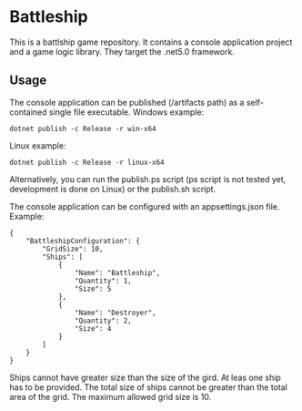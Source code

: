 # Battleship

This is a battlship game repository. It contains a console application project and a game logic library. They target the .net5.0 framework.

## Usage

The console application can be published (/artifacts path) as a self-contained single file executable.
Windows example:
```
dotnet publish -c Release -r win-x64
```
Linux example:
```
dotnet publish -c Release -r linux-x64
```
Alternatively, you can run the publish.ps script (ps script is not tested yet, development is done on Linux) or the publish.sh script.

The console application can be configured with an appsettings.json file.
Example:
```
{
    "BattleshipConfiguration": {
        "GridSize": 10,
        "Ships": [
            {
                "Name": "Battleship",
                "Quantity": 1,
                "Size": 5
            },
            {
                "Name": "Destroyer",
                "Quantity": 2,
                "Size": 4
            }
        ]
    }
}
```
Ships cannot have greater size than the size of the gird. At leas one ship has to be provided. The total size of ships cannot be greater than the total area of the grid. The maximum allowed grid size is 10.